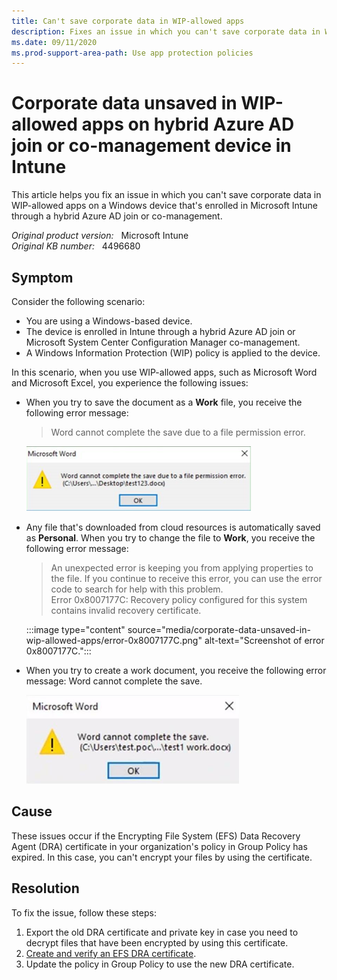 ```yaml
---
title: Can't save corporate data in WIP-allowed apps
description: Fixes an issue in which you can't save corporate data in WIP-allowed apps on a Windows device that's enrolled in Intune through a hybrid Azure AD join or a Configuration Manager co-management.
ms.date: 09/11/2020
ms.prod-support-area-path: Use app protection policies
---
```

# Corporate data unsaved in WIP-allowed apps on hybrid Azure AD join or co-management device in Intune

This article helps you fix an issue in which you can't save corporate data in WIP-allowed apps on a Windows device that's enrolled in Microsoft Intune through a hybrid Azure AD join or co-management.

_Original product version:_ &nbsp; Microsoft Intune  
_Original KB number:_ &nbsp; 4496680

## Symptom

Consider the following scenario:

- You are using a Windows-based device.
- The device is enrolled in Intune through a hybrid Azure AD join or Microsoft System Center Configuration Manager co-management.
- A Windows Information Protection (WIP) policy is applied to the device.

In this scenario, when you use WIP-allowed apps, such as Microsoft Word and Microsoft Excel, you experience the following issues:

- When you try to save the document as a **Work** file, you receive the following error message:

    > Word cannot complete the save due to a file permission error.

    ![File permission error](./media/corporate-data-unsaved-in-wip-allowed-apps/file-permission-error.png)

- Any file that's downloaded from cloud resources is automatically saved as **Personal**. When you try to change the file to **Work**, you receive the following error message:

    > An unexpected error is keeping you from applying properties to the file. If you continue to receive this error, you can use the error code to search for help with this problem.  
    > Error 0x8007177C: Recovery policy configured for this system contains invalid recovery certificate.

    :::image type="content" source="media/corporate-data-unsaved-in-wip-allowed-apps/error-0x8007177C.png" alt-text="Screenshot of error 0x8007177C.":::

- When you try to create a work document, you receive the following error message:
Word cannot complete the save.

    ![Cannot complete the save error](./media/corporate-data-unsaved-in-wip-allowed-apps/cannot-complete.png)

## Cause

These issues occur if the Encrypting File System (EFS) Data Recovery Agent (DRA) certificate in your organization's policy in Group Policy has expired. In this case, you can't encrypt your files by using the certificate.

## Resolution

To fix the issue, follow these steps:

1. Export the old DRA certificate and private key in case you need to decrypt files that have been encrypted by using this certificate.
2. [Create and verify an EFS DRA certificate](/windows/security/information-protection/windows-information-protection/create-and-verify-an-efs-dra-certificate).
3. Update the policy in Group Policy to use the new DRA certificate.
